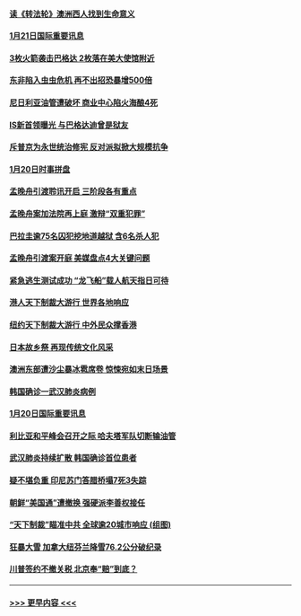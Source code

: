 #### [读《转法轮》澳洲西人找到生命意义](../pages/prog202/a102757465.md?t=01220033) 
#### [1月21日国际重要讯息](../pages/prog202/a102757450.md?t=01220033) 
#### [3枚火箭袭击巴格达 2枚落在美大使馆附近](../pages/prog202/a102757310.md?t=01220033) 
#### [东非陷入虫虫危机 再不出招恐暴增500倍](../pages/prog202/a102757295.md?t=01220033) 
#### [尼日利亚油管遭破坏 商业中心陷火海酿4死](../pages/prog202/a102757272.md?t=01220033) 
#### [IS新首领曝光 与巴格达迪曾是狱友](../pages/prog202/a102757122.md?t=01220033) 
#### [斥普京为永世统治修宪 反对派拟掀大规模抗争](../pages/prog202/a102757022.md?t=01220033) 
#### [1月20日时事拼盘](../pages/prog202/a102757036.md?t=01220033) 
#### [孟晚舟引渡聆讯开启 三阶段各有重点](../pages/prog202/a102757006.md?t=01220033) 
#### [孟晚舟案加法院再上庭 激辩“双重犯罪”](../pages/prog202/a102756996.md?t=01220033) 
#### [巴拉圭逾75名囚犯挖地道越狱 含6名杀人犯](../pages/prog202/a102756968.md?t=01220033) 
#### [孟晚舟引渡案开庭 美媒盘点4大关键问题](../pages/prog202/a102756917.md?t=01220033) 
#### [紧急逃生测试成功 “龙飞船”载人航天指日可待](../pages/prog202/a102756957.md?t=01220033) 
#### [港人天下制裁大游行 世界各地响应](../pages/prog202/a102756878.md?t=01220033) 
#### [纽约天下制裁大游行 中外民众撑香港](../pages/prog202/a102756875.md?t=01220033) 
#### [日本故乡祭 再现传统文化风采](../pages/prog202/a102756778.md?t=01220033) 
#### [澳洲东部遭沙尘暴冰雹席卷 惊悚宛如末日场景](../pages/prog202/a102756630.md?t=01220033) 
#### [韩国确诊一武汉肺炎病例](../pages/prog202/a102756696.md?t=01220033) 
#### [1月20日国际重要讯息](../pages/prog202/a102756640.md?t=01220033) 
#### [利比亚和平峰会召开之际 哈夫塔军队切断输油管](../pages/prog202/a102756580.md?t=01220033) 
#### [武汉肺炎持续扩散 韩国确诊首位患者](../pages/prog202/a102756566.md?t=01220033) 
#### [疑不堪负重 印尼苏门答腊桥塌7死3失踪](../pages/prog202/a102756559.md?t=01220033) 
#### [朝鲜“美国通”遭撤换 强硬派李善权接任](../pages/prog202/a102756380.md?t=01220033) 
#### [“天下制裁”瞄准中共 全球逾20城市响应 (组图)](../pages/prog202/a102756496.md?t=01220033) 
#### [狂暴大雪 加拿大纽芬兰降雪76.2公分破纪录](../pages/prog202/a102756447.md?t=01220033) 
#### [川普签约不撤关税 北京奉“赔”到底？](../pages/prog202/a102756354.md?t=01220033) 

----
#### [ >>> 更早内容 <<< ](../indexes/prog202-earlier.md)
